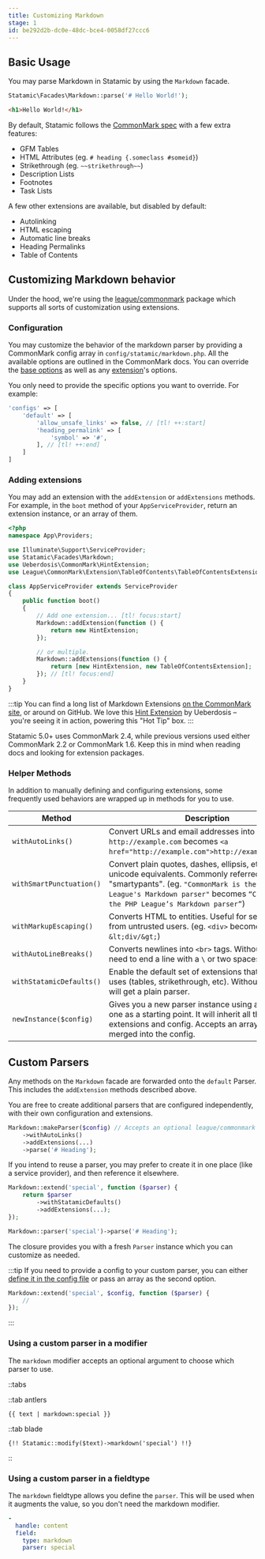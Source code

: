 ```yaml
---
title: Customizing Markdown
stage: 1
id: be292d2b-dc0e-48dc-bce4-0058df27ccc6
---
```


## Basic Usage

You may parse Markdown in Statamic by using the `Markdown` facade.

``` php
Statamic\Facades\Markdown::parse('# Hello World!');
```
```html
<h1>Hello World!</h1>
```

By default, Statamic follows the [CommonMark spec](https://spec.commonmark.org/current/) with a few extra features:

- GFM Tables
- HTML Attributes (eg. `# heading {.someclass #someid}`)
- Strikethrough (eg. `~~strikethrough~~`)
- Description Lists
- Footnotes
- Task Lists

A few other extensions are available, but disabled by default:

- Autolinking
- HTML escaping
- Automatic line breaks
- Heading Permalinks
- Table of Contents

## Customizing Markdown behavior

Under the hood, we're using the [league/commonmark](https://commonmark.thephpleague.com/) package which supports all sorts of customization using extensions.

### Configuration

You may customize the behavior of the markdown parser by providing a CommonMark config array in `config/statamic/markdown.php`. All the available options are outlined in the CommonMark docs. You can override the [base options](https://commonmark.thephpleague.com/2.4/configuration/) as well as any [extension](https://commonmark.thephpleague.com/2.4/extensions/overview/)'s options.

You only need to provide the specific options you want to override. For example:

```php
'configs' => [
    'default' => [
        'allow_unsafe_links' => false, // [tl! ++:start]
        'heading_permalink' => [
            'symbol' => '#',
        ], // [tl! ++:end]
    ]
]
```

### Adding extensions

You may add an extension with the `addExtension` or `addExtensions` methods. For example, in the `boot` method of your `AppServiceProvider`, return an extension instance, or an array of them.

``` php
<?php
namespace App\Providers;

use Illuminate\Support\ServiceProvider;
use Statamic\Facades\Markdown;
use Ueberdosis\CommonMark\HintExtension;
use League\CommonMark\Extension\TableOfContents\TableOfContentsExtension;

class AppServiceProvider extends ServiceProvider
{
    public function boot()
    {
        // Add one extension... [tl! focus:start]
        Markdown::addExtension(function () {
            return new HintExtension;
        });

        // or multiple.
        Markdown::addExtensions(function () {
            return [new HintExtension, new TableOfContentsExtension];
        }); // [tl! focus:end]
    }
}
```

:::tip
You can find a long list of Markdown Extensions [on the CommonMark site](https://commonmark.thephpleague.com/2.4/extensions/overview/), or around on GitHub. We love this [Hint Extension](https://github.com/ueberdosis/commonmark-hint-extension) by Ueberdosis – you're seeing it in action, powering this "Hot Tip" box.
:::

Statamic 5.0+ uses CommonMark 2.4, while previous versions used either CommonMark 2.2 or CommonMark 1.6. Keep this in mind when reading docs and looking for extension packages.

### Helper Methods

In addition to manually defining and configuring extensions, some frequently used behaviors are wrapped up in methods for you to use.

| Method | Description |
|--------|-------------|
| `withAutoLinks()` | Convert URLs and email addresses into links. (eg. `http://example.com` becomes `<a href="http://example.com">http://example.com</a>`) |
| `withSmartPunctuation()` | Convert plain quotes, dashes, ellipsis, etc into their unicode equivalents. Commonly referred to as "smartypants". (eg. `"CommonMark is the PHP League's Markdown parser"` becomes `“CommonMark is the PHP League’s Markdown parser”`) |
| `withMarkupEscaping()` | Converts HTML to entities. Useful for securing input from untrusted users. (eg. `<div>` becomes `&lt;div/&gt;`) |
| `withAutoLineBreaks()` | Converts newlines into `<br>` tags. Without this, you need to end a line with a `\` or two spaces. |
| `withStatamicDefaults()` | Enable the default set of extensions that Statamic uses (tables, strikethrough, etc). Without this, you will get a plain parser. |
| `newInstance($config)` | Gives you a new parser instance using an existing one as a starting point. It will inherit all the extensions and config. Accepts an array that will be merged into the config. |


## Custom Parsers

Any methods on the `Markdown` facade are forwarded onto the `default` Parser. This includes the `addExtension` methods described above.

You are free to create additional parsers that are configured independently, with their own configuration and extensions.

``` php
Markdown::makeParser($config) // Accepts an optional league/commonmark config array.
    ->withAutoLinks()
    ->addExtensions(...)
    ->parse('# Heading');
```

If you intend to reuse a parser, you may prefer to create it in one place (like a service provider), and then reference it elsewhere.

``` php
Markdown::extend('special', function ($parser) {
    return $parser
        ->withStatamicDefaults()
        ->addExtensions(...);
});
```
``` php
Markdown::parser('special')->parse('# Heading');
```

The closure provides you with a fresh `Parser` instance which you can customize as needed.

:::tip
If you need to provide a config to your custom parser, you can either [define it in the config file](#configuration) or pass an array as the second option.

```php
Markdown::extend('special', $config, function ($parser) {
    //
});
```
:::

### Using a custom parser in a modifier

The `markdown` modifier accepts an optional argument to choose which parser to use.

::tabs

::tab antlers
```antlers
{{ text | markdown:special }}
```
::tab blade
```blade
{!! Statamic::modify($text)->markdown('special') !!}
```
::

### Using a custom parser in a fieldtype

The `markdown` fieldtype allows you define the `parser`. This will be used when it augments the value, so you don't need the markdown modifier.

``` yaml
-
  handle: content
  field:
    type: markdown
    parser: special
```
